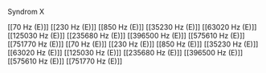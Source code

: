 Syndrom X

[[70 Hz (E)]]
[[230 Hz (E)]]
[[850 Hz (E)]]
[[35230 Hz (E)]]
[[63020 Hz (E)]]
[[125030 Hz (E)]]
[[235680 Hz (E)]]
[[396500 Hz (E)]]
[[575610 Hz (E)]]
[[751770 Hz (E)]]
[[70 Hz (E)]]
[[230 Hz (E)]]
[[850 Hz (E)]]
[[35230 Hz (E)]]
[[63020 Hz (E)]]
[[125030 Hz (E)]]
[[235680 Hz (E)]]
[[396500 Hz (E)]]
[[575610 Hz (E)]]
[[751770 Hz (E)]]